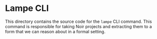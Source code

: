 # Lampe CLI

This directory contains the source code for the `lampe` CLI command. This command is responsible for
taking Noir projects and extracting them to a form that we can reason about in a formal setting.
